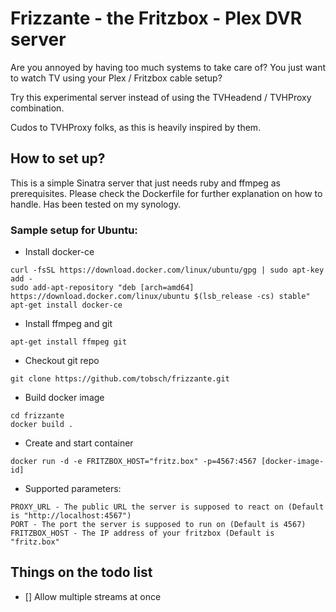 # Frizzante - the Fritzbox - Plex DVR server

Are you annoyed by having too much systems to take care of?
You just want to watch TV using your Plex / Fritzbox cable setup?

Try this experimental server instead of using the TVHeadend / TVHProxy combination.

Cudos to TVHProxy folks, as this is heavily inspired by them.

## How to set up?
This is a simple Sinatra server that just needs ruby and ffmpeg as prerequisites.
Please check the Dockerfile for further explanation on how to handle.
Has been tested on my synology.

### Sample setup for Ubuntu:
- Install docker-ce
```
curl -fsSL https://download.docker.com/linux/ubuntu/gpg | sudo apt-key add -
sudo add-apt-repository "deb [arch=amd64] https://download.docker.com/linux/ubuntu $(lsb_release -cs) stable"
apt-get install docker-ce
```
 
- Install ffmpeg and git
```
apt-get install ffmpeg git
```

- Checkout git repo
```
git clone https://github.com/tobsch/frizzante.git
```


- Build docker image
```
cd frizzante
docker build .
```

- Create and start container
```
docker run -d -e FRITZBOX_HOST="fritz.box" -p=4567:4567 [docker-image-id]
```

- Supported parameters:
```
PROXY_URL - The public URL the server is supposed to react on (Default is "http://localhost:4567")
PORT - The port the server is supposed to run on (Default is 4567)
FRITZBOX_HOST - The IP address of your fritzbox (Default is "fritz.box"
```

## Things on the todo list
- [] Allow multiple streams at once
